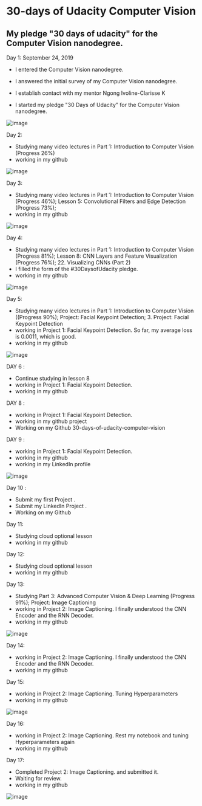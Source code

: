 
# 30-days of Udacity Computer Vision


## My pledge "30 days of udacity" for the Computer Vision nanodegree.


Day 1: September 24, 2019


- I entered the Computer Vision nanodegree.

 - I answered the initial survey of my Computer Vision nanodegree.
 
 - I establish contact with my mentor Ngong Ivoline-Clarisse K
 
 - I started my pledge "30 Days of Udacity" for the Computer Vision nanodegree.


![image](https://user-images.githubusercontent.com/36210723/66170983-37886000-e64f-11e9-99c1-1fd91d1aa370.png)



Day 2: 

  - Studying many video lectures in Part 1: Introduction to Computer Vision (Progress 26%)
  - working in my github 

![image](https://user-images.githubusercontent.com/36210723/66266904-e2597380-e833-11e9-898a-222d7cc84a36.png)



Day 3: 

  - Studying many video lectures in Part 1: Introduction to Computer Vision (Progress 46%); Lesson 5: Convolutional Filters and Edge Detection (Progress 73%); 
  - working in my github 


![image](https://user-images.githubusercontent.com/36210723/66348921-52fdae80-e960-11e9-99c5-34dd1189b28c.png)


Day 4:

  - Studying many video lectures in Part 1: Introduction to Computer Vision (Progress 81%); Lesson 8: CNN Layers and Feature Visualization (Progress 76%); 22. Visualizing CNNs (Part 2)
  - I filled the form of the #30DaysofUdacity pledge.
  - working in my github 


![image](https://user-images.githubusercontent.com/36210723/66532689-e083fe80-eb18-11e9-92f6-bff942e8c34a.png)


Day 5:

  - Studying many video lectures in Part 1: Introduction to Computer Vision ((Progress 90%); Project: Facial Keypoint Detection; 3. Project: Facial Keypoint Detection
  - working in Project 1: Facial Keypoint Detection. So far, my average loss is 0.0011, which is good.
  - working in my github 
  
  ![image](https://user-images.githubusercontent.com/36210723/66532904-c3036480-eb19-11e9-988a-d4a1fd906a0f.png)


DAY 6 : 

  - Continue studying in lesson 8
  - working in Project 1: Facial Keypoint Detection. 
  - working in my github 
  
  
  
DAY 8 : 

  - working in Project 1: Facial Keypoint Detection. 
  - working in my github project 
   - Working on my Github 30-days-of-udacity-computer-vision
  


DAY 9  :

  - working in Project 1: Facial Keypoint Detection. 
  - working in my github 
  - working in my LinkedIn profile 
  
  ![image](https://user-images.githubusercontent.com/36210723/66620155-23f96e00-ebe8-11e9-8cc0-731ee16d10d1.png)
  

Day 10 :

   - Submit my first Project .
   - Submit my LinkedIn Project .
   -  Working on my Github
   
   
    
Day 11:

  - Studying  cloud optional lesson   
  - working in my github 
  

    
Day 12:

  - Studying  cloud optional lesson   
  - working in my github 


Day 13:

  - Studying   Part 3: Advanced Computer Vision & Deep Learning (Progress 91%); Project: Image Captioning
  - working in Project 2: Image Captioning. I finally understood the CNN Encoder and the RNN Decoder. 
  - working in my github 
  
  
![image](https://user-images.githubusercontent.com/36210723/66349245-1b433680-e961-11e9-9e2a-d3c2daa3c7d0.png)



Day 14:

  - working in Project 2: Image Captioning. I finally understood the CNN Encoder and the RNN Decoder. 
  - working in my github 



Day 15:

  - working in Project 2: Image Captioning.  Tuning Hyperparameters 
  - working in my github 


![image](https://user-images.githubusercontent.com/36210723/66445626-1315f480-ea50-11e9-85e1-a2a516e97954.png)



Day 16:

  - working in Project 2: Image Captioning. Rest my notebook and tuning Hyperparameters again
  - working in my github 

Day 17:

  - Completed  Project 2: Image Captioning. and submitted it.
  -  Waiting for review.
  - working in my github 

![image](https://user-images.githubusercontent.com/36210723/66619672-7a65ad00-ebe6-11e9-8f33-1031cd31fe70.png)
